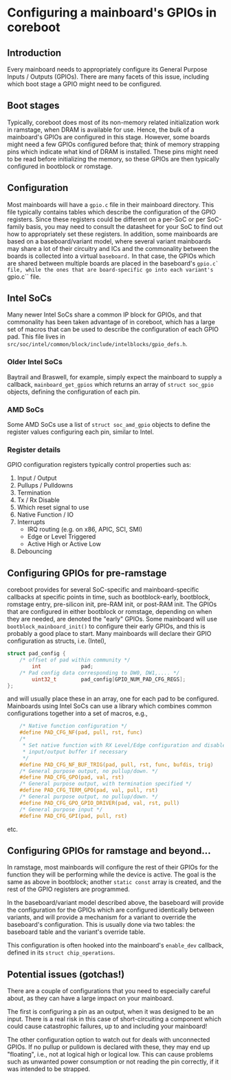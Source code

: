 # Configuring a mainboard's GPIOs in coreboot

## Introduction

Every mainboard needs to appropriately configure its General Purpose Inputs /
Outputs (GPIOs). There are many facets of this issue, including which boot
stage a GPIO might need to be configured.

## Boot stages

Typically, coreboot does most of its non-memory related initialization work in
ramstage, when DRAM is available for use. Hence, the bulk of a mainboard's GPIOs
are configured in this stage. However, some boards might need a few GPIOs
configured before that; think of memory strapping pins which indicate what kind
of DRAM is installed. These pins might need to be read before initializing the
memory, so these GPIOs are then typically configured in bootblock or romstage.

## Configuration

Most mainboards will have a ``gpio.c`` file in their mainboard directory. This
file typically contains tables which describe the configuration of the GPIO
registers. Since these registers could be different on a per-SoC or per
SoC-family basis, you may need to consult the datasheet for your SoC to find out
how to appropriately set these registers. In addition, some mainboards are
based on a baseboard/variant model, where several variant mainboards may share a
lot of their circuitry and ICs and the commonality between the boards is
collected into a virtual ``baseboard.`` In that case, the GPIOs which are shared
between multiple boards are placed in the baseboard's ``gpio.c` file, while the
ones that are board-specific go into each variant's ``gpio.c`` file.

## Intel SoCs

Many newer Intel SoCs share a common IP block for GPIOs, and that commonality
has been taken advantage of in coreboot, which has a large set of macros that
can be used to describe the configuration of each GPIO pad. This file lives in
``src/soc/intel/common/block/include/intelblocks/gpio_defs.h``.

### Older Intel SoCs

Baytrail and Braswell, for example, simply expect the mainboard to supply a
callback, `mainboard_get_gpios` which returns an array of `struct soc_gpio`
objects, defining the configuration of each pin.

### AMD SoCs

Some AMD SoCs use a list of `struct soc_amd_gpio` objects to define the
register values configuring each pin, similar to Intel.

### Register details

GPIO configuration registers typically control properties such as:
1. Input / Output
2. Pullups / Pulldowns
3. Termination
4. Tx / Rx Disable
5. Which reset signal to use
6. Native Function / IO
7. Interrupts
    * IRQ routing (e.g. on x86, APIC, SCI, SMI)
    * Edge or Level Triggered
    * Active High or Active Low
8. Debouncing

## Configuring GPIOs for pre-ramstage

coreboot provides for several SoC-specific and mainboard-specific callbacks at
specific points in time, such as bootblock-early, bootblock, romstage entry,
pre-silicon init, pre-RAM init, or post-RAM init. The GPIOs that are
configured in either bootblock or romstage, depending on when they are needed,
are denoted the "early" GPIOs. Some mainboard will use
``bootblock_mainboard_init()`` to configure their early GPIOs, and this is
probably a good place to start. Many mainboards will declare their GPIO
configuration as structs, i.e. (Intel),

```C
struct pad_config {
    /* offset of pad within community */
        int             pad;
    /* Pad config data corresponding to DW0, DW1,.... */
        uint32_t        pad_config[GPIO_NUM_PAD_CFG_REGS];
};
```

and will usually place these in an array, one for each pad to be configured.
Mainboards using Intel SoCs can use a library which combines common
configurations together into a set of macros, e.g.,

```C
    /* Native function configuration */
    #define PAD_CFG_NF(pad, pull, rst, func)
    /*
     * Set native function with RX Level/Edge configuration and disable
     * input/output buffer if necessary
     */
    #define PAD_CFG_NF_BUF_TRIG(pad, pull, rst, func, bufdis, trig)
    /* General purpose output, no pullup/down. */
    #define PAD_CFG_GPO(pad, val, rst)
    /* General purpose output, with termination specified */
    #define PAD_CFG_TERM_GPO(pad, val, pull, rst)
    /* General purpose output, no pullup/down. */
    #define PAD_CFG_GPO_GPIO_DRIVER(pad, val, rst, pull)
    /* General purpose input */
    #define PAD_CFG_GPI(pad, pull, rst)
```
etc.

## Configuring GPIOs for ramstage and beyond...

In ramstage, most mainboards will configure the rest of their GPIOs for the
function they will be performing while the device is active. The goal is the
same as above in bootblock; another ``static const`` array is created, and the
rest of the GPIO registers are programmed.

In the baseboard/variant model described above, the baseboard will provide the
configuration for the GPIOs which are configured identically between variants,
and will provide a mechanism for a variant to override the baseboard's
configuration. This is usually done via two tables: the baseboard table and the
variant's override table.

This configuration is often hooked into the mainboard's `enable_dev` callback,
defined in its `struct chip_operations`.

## Potential issues (gotchas!)

There are a couple of configurations that you need to especially careful about,
as they can have a large impact on your mainboard.

The first is configuring a pin as an output, when it was designed to be an
input. There is a real risk in this case of short-circuiting a component which
could cause catastrophic failures, up to and including your mainboard!

The other configuration option to watch out for deals with unconnected GPIOs.
If no pullup or pulldown is declared with these, they may end up "floating",
i.e., not at logical high or logical low. This can cause problems such as
unwanted power consumption or not reading the pin correctly, if it was intended
to be strapped.
